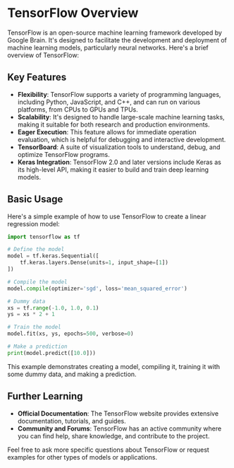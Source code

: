 # TensorFlow Overview

TensorFlow is an open-source machine learning framework developed by Google Brain. It's designed to facilitate the development and deployment of machine learning models, particularly neural networks. Here's a brief overview of TensorFlow:

## Key Features

- **Flexibility**: TensorFlow supports a variety of programming languages, including Python, JavaScript, and C++, and can run on various platforms, from CPUs to GPUs and TPUs.
- **Scalability**: It's designed to handle large-scale machine learning tasks, making it suitable for both research and production environments.
- **Eager Execution**: This feature allows for immediate operation evaluation, which is helpful for debugging and interactive development.
- **TensorBoard**: A suite of visualization tools to understand, debug, and optimize TensorFlow programs.
- **Keras Integration**: TensorFlow 2.0 and later versions include Keras as its high-level API, making it easier to build and train deep learning models.

## Basic Usage

Here's a simple example of how to use TensorFlow to create a linear regression model:

```python
import tensorflow as tf

# Define the model
model = tf.keras.Sequential([
    tf.keras.layers.Dense(units=1, input_shape=[1])
])

# Compile the model
model.compile(optimizer='sgd', loss='mean_squared_error')

# Dummy data
xs = tf.range(-1.0, 1.0, 0.1)
ys = xs * 2 + 1

# Train the model
model.fit(xs, ys, epochs=500, verbose=0)

# Make a prediction
print(model.predict([10.0]))
```

This example demonstrates creating a model, compiling it, training it with some dummy data, and making a prediction.

## Further Learning

- **Official Documentation**: The TensorFlow website provides extensive documentation, tutorials, and guides.
- **Community and Forums**: TensorFlow has an active community where you can find help, share knowledge, and contribute to the project.

Feel free to ask more specific questions about TensorFlow or request examples for other types of models or applications.

